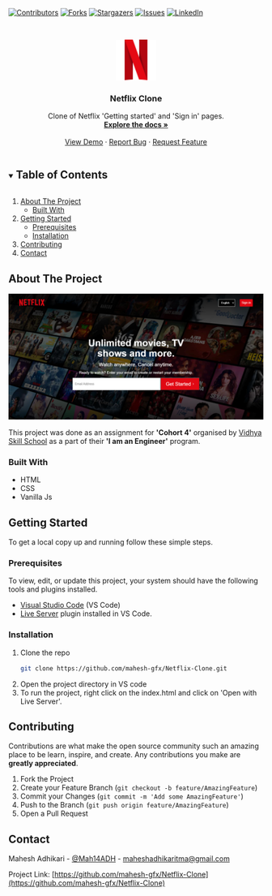 <!--
*** Thanks for checking out the Best-README-Template. If you have a suggestion
*** that would make this better, please fork the repo and create a pull request
*** or simply open an issue with the tag "enhancement".
*** Thanks again! Now go create something AMAZING! :D
***
***
***
*** To avoid retyping too much info. Do a search and replace for the following:
*** mahesh-gfx, Netflix-Clone, Mah14ADH, maheshadhikaritma@gmail.com, Netflix Clone, project_description
-->



<!-- PROJECT SHIELDS -->
<!--
*** I'm using markdown "reference style" links for readability.
*** Reference links are enclosed in brackets [ ] instead of parentheses ( ).
*** See the bottom of this document for the declaration of the reference variables
*** for contributors-url, forks-url, etc. This is an optional, concise syntax you may use.
*** https://www.markdownguide.org/basic-syntax/#reference-style-links
-->
[![Contributors][contributors-shield]][contributors-url]
[![Forks][forks-shield]][forks-url]
[![Stargazers][stars-shield]][stars-url]
[![Issues][issues-shield]][issues-url]
[![LinkedIn][linkedin-shield]][linkedin-url]



<!-- PROJECT LOGO -->
<br />
<p align="center">
  <a href="https://github.com/mahesh-gfx/Netflix-Clone">
    <img src="assets\png\nficon2016.png" alt="Logo" width="80" height="80">
  </a>

  <h3 align="center">Netflix Clone</h3>

  <p align="center">
    Clone of Netflix 'Getting started' and 'Sign in' pages.
    <br />
    <a href="https://github.com/mahesh-gfx/Netflix-Clone"><strong>Explore the docs »</strong></a>
    <br />
    <br />
    <a href="https://github.com/mahesh-gfx/Netflix-Clone">View Demo</a>
    ·
    <a href="https://github.com/mahesh-gfx/Netflix-Clone/issues">Report Bug</a>
    ·
    <a href="https://github.com/mahesh-gfx/Netflix-Clone/issues">Request Feature</a>
  </p>
</p>



<!-- TABLE OF CONTENTS -->
<details open="open">
  <summary><h2 style="display: inline-block">Table of Contents</h2></summary>
  <ol>
    <li>
      <a href="#about-the-project">About The Project</a>
      <ul>
        <li><a href="#built-with">Built With</a></li>
      </ul>
    </li>
    <li>
      <a href="#getting-started">Getting Started</a>
      <ul>
        <li><a href="#prerequisites">Prerequisites</a></li>
        <li><a href="#installation">Installation</a></li>
      </ul>
    </li>
    <li><a href="#contributing">Contributing</a></li>
    <li><a href="#contact">Contact</a></li>
  </ol>
</details>



<!-- ABOUT THE PROJECT -->
## About The Project

[![Product Name Screen Shot][product-screenshot]](https://github.com/mahesh-gfx/Netflix-Clone/tree/main/Screenshots)

This project was done as an assignment for **'Cohort 4'** organised by [Vidhya Skill School](https://www.linkedin.com/company/vidhya-classes/?originalSubdomain=in) as a part of their **'I am an Engineer'** program.


### Built With

* []()HTML
* []()CSS
* []()Vanilla Js



<!-- GETTING STARTED -->
## Getting Started

To get a local copy up and running follow these simple steps.

### Prerequisites

To view, edit, or update this project, your system should have the following tools and plugins installed.
* [Visual Studio Code](https://code.visualstudio.com/download) (VS Code)
* [Live Server](https://marketplace.visualstudio.com/items?itemName=ritwickdey.LiveServer) plugin installed in VS Code.
  

### Installation

1. Clone the repo
   ```sh
   git clone https://github.com/mahesh-gfx/Netflix-Clone.git
   ```
2. Open the project directory in VS code
3. To run the project, right click on the index.html and click on 'Open with Live Server'.


<!-- CONTRIBUTING -->
## Contributing

Contributions are what make the open source community such an amazing place to be learn, inspire, and create. Any contributions you make are **greatly appreciated**.

1. Fork the Project
2. Create your Feature Branch (`git checkout -b feature/AmazingFeature`)
3. Commit your Changes (`git commit -m 'Add some AmazingFeature'`)
4. Push to the Branch (`git push origin feature/AmazingFeature`)
5. Open a Pull Request



<!-- CONTACT -->
## Contact

Mahesh Adhikari - [@Mah14ADH](https://twitter.com/Mah14ADH) - maheshadhikaritma@gmail.com

Project Link: [https://github.com/mahesh-gfx/Netflix-Clone](https://github.com/mahesh-gfx/Netflix-Clone)






<!-- MARKDOWN LINKS & IMAGES -->
<!-- https://www.markdownguide.org/basic-syntax/#reference-style-links -->
[contributors-shield]: https://img.shields.io/github/contributors/mahesh-gfx/netflix-clone.svg?style=for-the-badge
[contributors-url]: https://github.com/mahesh-gfx/Netflix-Clone/graphs/contributors
[forks-shield]: https://img.shields.io/github/forks/mahesh-gfx/netflix-clone.svg?style=for-the-badge
[forks-url]: https://github.com/mahesh-gfx/Netflix-Clone/network/members
[stars-shield]: https://img.shields.io/github/stars/mahesh-gfx/netflix-clone.svg?style=for-the-badge
[stars-url]: https://github.com/mahesh-gfx/Netflix-Clone/stargazers
[issues-shield]: https://img.shields.io/github/issues/mahesh-gfx/netflix-clone.svg?style=for-the-badge
[issues-url]: https://github.com/mahesh-gfx/Netflix-Clone/issues
[license-shield]: https://img.shields.io/github/license/mahesh-gfx/netflix-clone.svg?style=for-the-badge
[license-url]: https://github.com/mahesh-gfx/Netflix-Clone/blob/master/LICENSE.txt
[linkedin-shield]: https://img.shields.io/badge/-LinkedIn-black.svg?style=for-the-badge&logo=linkedin&colorB=555
[linkedin-url]: https://linkedin.com/in/mahesh-gfx
[product-screenshot]: Screenshots\1.PNG
